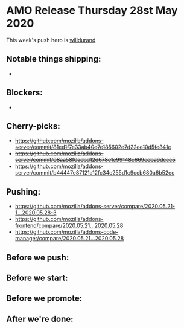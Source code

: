 # AMO Release Thursday 28st May 2020

This week's push hero is [willdurand](https://github.com/willdurand)

## Notable things shipping:

-

## Blockers:

-

## Cherry-picks:

- ~~https://github.com/mozilla/addons-server/commit/81cd1f7c33ab40e7e185602e7d22ce10d5fc341c~~
- ~~https://github.com/mozilla/addons-server/commit/08aa58f0acbd12d678e1e99148c669ceba9dccc5~~
- https://github.com/mozilla/addons-server/commit/b44447e87121a12fc34c255d1c9ccb680a6b52ec

## Pushing:

- https://github.com/mozilla/addons-server/compare/2020.05.21-1...2020.05.28-3
- https://github.com/mozilla/addons-frontend/compare/2020.05.21...2020.05.28
- https://github.com/mozilla/addons-code-manager/compare/2020.05.21...2020.05.28

## Before we push:

## Before we start:

## Before we promote:

## After we're done:
